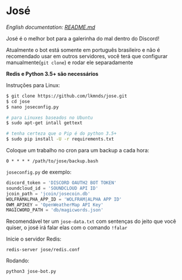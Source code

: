 José
===========

*English documentation: [README.md](https://github.com/lkmnds/jose/blob/master/README.md)*


José é o melhor bot para a galerinha do mal dentro do Discord!

Atualmente o bot está somente em português brasileiro e não é recomendado usar em outros servidores,
você terá que configurar manualmente(`git clone`) e rodar ele separadamente

**Redis e Python 3.5+ são necessários**

Instruções para Linux:
```bash
$ git clone https://github.com/lkmnds/jose.git
$ cd jose
$ nano joseconfig.py

# para Linuxes baseados no Ubuntu
$ sudo apt-get intall gettext

# tenha certeza que o Pip é do python 3.5+
$ sudo pip install -U -r requirements.txt
```

Coloque um trabalho no cron para um backup a cada hora:
```
0 * * * * /path/to/jose/backup.bash
```

`joseconfig.py` de exemplo:
```python
discord_token = 'DISCORD OAUTH2 BOT TOKEN'
soundcloud_id = 'SOUNDCLOUD API ID'
jcoin_path = 'jcoin/josecoin.db'
WOLFRAMALPHA_APP_ID = 'WOLFRAM|ALPHA APP ID'
OWM_APIKEY = 'OpenWeatherMap API Key'
MAGICWORD_PATH = 'db/magicwords.json'
```

Recomendável ter um `jose-data.txt` com sentenças do jeito que você quiser, o josé irá falar elas com o comando `!falar`

Inicie o servidor Redis:
```
redis-server jose/redis.conf
```

Rodando:
```
python3 jose-bot.py
```
